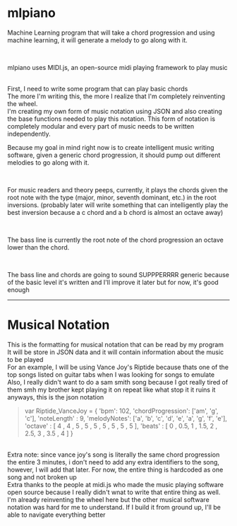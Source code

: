 # mlpiano

Machine Learning program that will take a chord progression and using machine learning, it will generate a melody to go along with it.

<br>

mlpiano uses MIDI.js, an open-source midi playing framework to play music

<br>
First, I need to write some program that can play basic chords
<br>
The more I'm writing this, the more I realize that I'm completely reinventing the wheel.
<br>
I'm creating my own form of music notation using JSON and also creating the base functions needed to play this notation. This form of notation is completely modular and every part of music needs to be written independently. 

<br>

Because my goal in mind right now is to create intelligent music writing software, given a generic chord progression, it should pump out different melodies to go along with it. 

<br>

For music readers and theory peeps, currently, it plays the chords given the root note with the type (major, minor, seventh dominant, etc.) in the root inversions. (probably later will write something that can intelligently play the best inversion because a c chord and a b chord is almost an octave away)

<br>

The bass line is currently the root note of the chord progression an octave lower than the chord.

<br>

The bass line and chords are going to sound SUPPPERRRR generic because of the basic level it's written and I'll improve it later but for now, it's good enough

----

# Musical Notation

This is the formatting for musical notation that can be read by my program
<br>
It will be store in JSON data and it will contain information about the music to be played
<br>
For an example, I will be using Vance Joy's Riptide because thats one of the top songs listed on guitar tabs when I was looking for songs to emulate
<br>
Also, I really didn't want to do a sam smith song because I got really tired of them
smh my brother kept playing it on repeat like what stop it it ruins it
<br>
anyways, this is the json notation
<br>

>var Riptide_VanceJoy = {
>    'bpm': 102,
>    'chordProgression': ['am', 'g', 'c'],
>    'noteLength' : 9,
>    'melodyNotes': ['a', 'b', 'c', 'd', 'e', 'a', 'g', 'f', 'e'],
>    'octave'     : [ 4 ,  4 ,  5 ,  5 ,  5 ,  5 ,  5 ,  5  , 5 ],
>    'beats'      : [ 0 , 0.5, 1  , 1.5,  2 , 2.5,  3 , 3.5 , 4 ]
>}

<br>
Extra note: since vance joy's song is literally the same chord progression the entire 3 minutes, i don't need to add any extra identifiers to the song, however, I will add that later. For now, the entire thing is hardcoded as one song and not broken up
<br>
Extra thanks to the people at midi.js who made the music playing software open source because I really didn't wnat to write that entire thing as well. I'm already reinventing the wheel here but the other musical software notation was hard for me to understand. If I build it from ground up, I'll be able to navigate everything better
